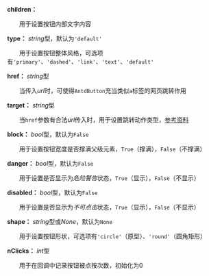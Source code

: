 **children：** 

　　用于设置按钮内部文字内容

**type：** *string*型，默认为`'default'`

　　用于设置按钮整体风格，可选项有`'primary'`、`'dashed'`、`'link'`、`'text'`、`'default'`

**href：** *string*型

　　当传入*url*时，可使得`AntdButton`充当类似`a`标签的网页跳转作用

**target：** *string*型

　　当`href`参数有合法*url*传入时，用于设置跳转动作类型，[参考资料](https://www.w3school.com.cn/tags/att_a_target.asp)

**block：** *bool*型，默认为`False`

　　用于设置按钮宽度是否撑满父级元素，`True`（撑满），`False`（不撑满）

**danger：** *bool*型，默认为`False`

　　用于设置是否显示为*危险警告*状态，`True`（显示），`False`（不显示）

**disabled：** *bool*型，默认为`False`

　　用于设置是否显示为*不可点击*状态，`True`（显示），`False`（不显示）

**shape：** *string*型或*None*，默认为`None`

　　用于设置按钮形状，可选项有`'circle'`（原型）、`'round'`（圆角矩形）

**nClicks：** *int*型

　　用于在回调中记录按钮被点按次数，初始化为0
